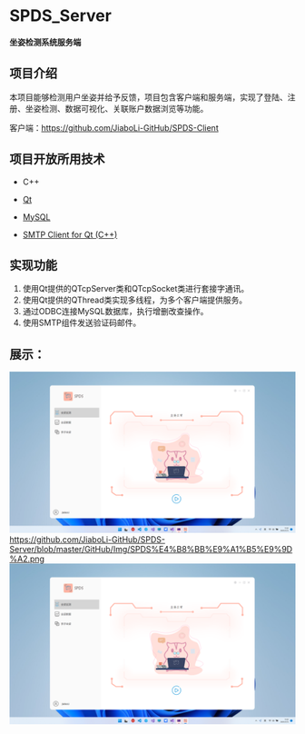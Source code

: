 # SPDS_Server
**坐姿检测系统服务端**

## 项目介绍

​         本项目能够检测用户坐姿并给予反馈，项目包含客户端和服务端，实现了登陆、注册、坐姿检测、数据可视化、关联账户数据浏览等功能。  

客户端：https://github.com/JiaboLi-GitHub/SPDS-Client

## 项目开放所用技术

- C++

- [Qt](https://www.qt.io/zh-cn/)

- [MySQL](https://www.mysql.com/)

- [SMTP Client for Qt (C++)](https://github.com/bluetiger9/SmtpClient-for-Qt)

  

## 实现功能

1. 使用Qt提供的QTcpServer类和QTcpSocket类进行套接字通讯。
2. 使用Qt提供的QThread类实现多线程，为多个客户端提供服务。
3. 通过ODBC连接MySQL数据库，执行增删改查操作。
4. 使用SMTP组件发送验证码邮件。

## 展示：

![SPDS主页面](GitHub/Img/SPDS主页面.png)
https://github.com/JiaboLi-GitHub/SPDS-Server/blob/master/GitHub/Img/SPDS%E4%B8%BB%E9%A1%B5%E9%9D%A2.png
<img src="https://github.com/JiaboLi-GitHub/SPDS-Server/blob/master/GitHub/Img/SPDS%E4%B8%BB%E9%A1%B5%E9%9D%A2.png"/>



